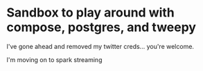 # Sandbox to play around with compose, postgres, and tweepy

I've gone ahead and removed my twitter creds... you're welcome. 

I'm moving on to spark streaming